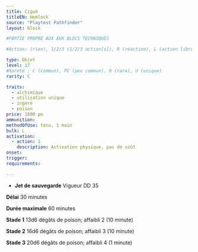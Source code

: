 ```yaml
---
title: Ciguë
titleEN: Hemlock
source: "Playtest Pathfinder"
layout: block

#PARTIE PROPRE AUX AUX BLOCS TECHNIQUES

#Action: (rien), 1/2/3 (1/2/3 action[s]), R (réaction), L (action libre)

type: Objet
level: 17
#Rareté : C (commun), PC (peu commun), R (rare), U (unique)
rarity: C

traits:
  - alchimique
  - utilisation unique
  - ingéré
  - poison
price: 1800 po
ammunition:
methodOfUse: tenu, 1 main
bulk: L
activation: 
  - action: 1
    description: Activation physique, pas de coût
onset: 
trigger:
requirements:

---
```


* **Jet de sauvegarde** Vigueur DD 35

**Délai** 30 minutes

**Durée maximale** 60 minutes

**Stade 1** 13d6 dégâts de poison; affaibli 2 (10 minute)

**Stade 2** 16d6 dégâts de poison; affaibli 3 (10 minute)

**Stade 3** 20d6 dégâts de poison; affaibli 4 (1 minute)